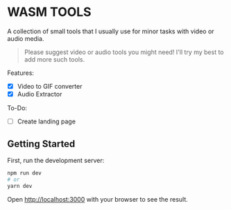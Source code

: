 # WASM TOOLS

A collection of small tools that I usually use for minor tasks with video or audio media.

> Please suggest video or audio tools you might need! I'll try my best to add more such tools.

Features:
- [x] Video to GIF converter
- [x] Audio Extractor

To-Do:
- [ ] Create landing page

## Getting Started

First, run the development server:

```bash
npm run dev
# or
yarn dev
```

Open [http://localhost:3000](http://localhost:3000) with your browser to see the result.
